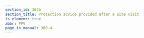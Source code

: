 ```yaml
---
section_id: 362b
section_title: Protection advice provided after a site visit
is_element: true
abbr: PPV
page_in_manual: 360-4
---
```


